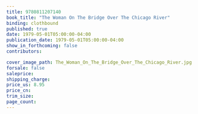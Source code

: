 ```yaml
---
title: 9780811207140
book_title: "The Woman On The Bridge Over The Chicago River"
binding: clothbound
published: true
date: 1979-05-01T05:00:00-04:00
publication_date: 1979-05-01T05:00:00-04:00
show_in_forthcoming: false
contributors:

cover_image_path: The_Woman_On_The_Bridge_Over_The_Chicago_River.jpg
forsale: false
saleprice:
shipping_charge:
price_us: 8.95
price_cn:
trim_size:
page_count:
---
```


